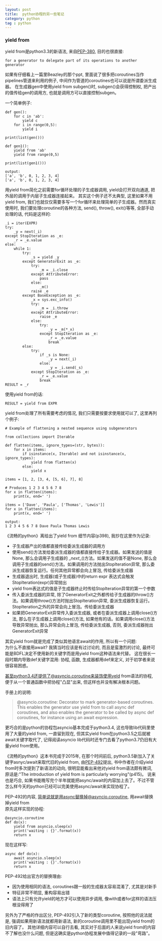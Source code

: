```yaml
---
layout: post
title:  python协程的另一些笔记
category: python
tag : python
--- 
```


### yield from

yield from是python3.3的新语法, 来自[PEP-380](https://www.python.org/dev/peps/pep-0380/), 目的也很直接:  

`for a generator to delegate part of its operations to another generator`

如果有仔细看上一篇里Beazley的那个ppt, 里面说了很多把coroutines当作pipelines管道来利用的例子, 中间作为管道的coroutines也可以说是所谓委派生成器。 在生成器gen中使用yield from subgen()时, subgen()会获得控制权, 把产出的值传给gen的调用方, 也就是调用方可以直接控制subgen。  

一个简单例子:  

```
def gen():
	for c in 'ab':
		yield c
	for i in range(0,5):
		yield i

print(list(gen()))

def gen1():
	yield from 'ab'
	yield from range(0,5)

print(list(gen1()))

output:
['a', 'b', 0, 1, 2, 3, 4]
['a', 'b', 0, 1, 2, 3, 4]

```
用yield from简化之前需要for循环处理的子生成器调用, yield会打开双向通道, 把外层的调用于内层子生成器连接起来。 其实这个例子还不太典型, 这里如果不用yield from, 我们也就仅仅需要多写一个for循环来处理简单的子生成器。然而真实使用时, 我们要处理coroutine的各种方法, send(), throw(), exit()等等, 全部手动处理的话, 代码是这样的:  

```
_i = iter(EXPR)
try:
    _y = next(_i)
except StopIteration as _e:
    _r = _e.value
else:
    while 1:
        try:
            _s = yield _y
        except GeneratorExit as _e:
            try:
                _m = _i.close
            except AttributeError:
                pass
            else:
                _m()
            raise _e
        except BaseException as _e:
            _x = sys.exc_info()
            try:
                _m = _i.throw
            except AttributeError:
                raise _e
            else:
                try:
                    _y = _m(*_x)
                except StopIteration as _e:
                    _r = _e.value
                    break
        else:
            try:
                if _s is None:
                    _y = next(_i)
                else:
                    _y = _i.send(_s)
            except StopIteration as _e:
                _r = _e.value
                break
RESULT = _r

```

使用yield from的话:  

```
RESULT = yield from EXPR

```

yield from处理了所有需要考虑的情况, 我们只需要按要求使用就可以了, 这里再列个例子:  

```
# Example of flattening a nested sequence using subgenerators

from collections import Iterable

def flatten(items, ignore_types=(str, bytes)):
    for x in items:
        if isinstance(x, Iterable) and not isinstance(x, ignore_types):
            yield from flatten(x)
        else:
            yield x

items = [1, 2, [3, 4, [5, 6], 7], 8]

# Produces 1 2 3 4 5 6 7 8
for x in flatten(items):
    print(x, end=' ')

items = ['Dave', 'Paula', ['Thomas', 'Lewis']]
for x in flatten(items):
    print(x, end=' ')
    
output:
1 2 3 4 5 6 7 8 Dave Paula Thomas Lewis

```

《流畅的python》离给出了yield from 细节内容(p398), 我抄在这里作为记录:  
* 子生成器产出的值都直接传给委派生成器的调用方  
* 使用send()方法发给委派生成器的值都直接传给子生成器。如果发送的值是None, 那么会调用子生成器的 \__next__()方法。如果发送的值不是None, 那么会调用子生成器的send()方法。如果调用的方法抛出StopIteration异常, 那么委派生成器恢复运行。任何其他异常都会向上冒泡, 传给委派生成器  
* 生成器退出时, 生成器(或子生成器)中的return expr 表达式会触发 StopIteration(expr)异常抛出  
* yield from表达式的值是子生成器终止时传给StopIteration异常的第一个参数  
* 传入委派生成器的异常, 除了GeneratorExit之外都传给子生成器的throw()方法。如果调用throw()方法时抛出StopIteration异常, 委派生成器恢复运行。StopIteration之外的异常会向上冒泡。传给委派生成器  
* 如果把GeneratorExit异常传入委派生成器, 或者在委派生成器上调用close()方法, 那么在子生成器上调用close()方法, 如果他有的话。如果调用close()方法导致异常抛出, 那么异常会向上冒泡, 传给委派生成器, 否则, 委派生成器抛出GeneratorExit异常  

其实yield from就是完成了类似其他语言await的作用, 所以有一个问题:  
为什么不直接用await? 我猜当时应该是有过讨论的, 而且是蛮激烈的讨论, 最终可能是BDFL决定不使用新的关键字而是用yield from这种语法来代替。 这在很长一段时期内导致def关键字混用: 协程, 函数, 生成器都用def来定义, 对于初学者来说很容易困惑。   

甚至python3.4还提供了@asyncio.coroutine来装饰使用yeld from语法的协程, 便于从一个普通函数中把协程"凸显"出来, 但这样也并没有解决根本问题。  

手册上的说明:  
>@asyncio.coroutine: Decorator to mark generator-based coroutines. This enables the generator use yield from to call async def coroutines, and also enables the generator to be called by async def coroutines, for instance using an await expression.

更巧合的是python的协程包asyncio基本完成于python3.4, 这也导致lib代码里使用了大量的yield from, 一直留到现在, 但其实yield from在python3.5之后就被await关键字取代了, 记得阅读asyncio lib代码时还专门去看了python3.7仍旧有大量yield from使用。  

《流畅的python》这本书完成于2015年, 在那个时间前后, python3.5新加入了关键字asnyc/await来取代旧的yield from, 由[PEP-492](https://www.python.org/dev/peps/pep-0492/#async-await)提出, 书中作者在介绍yield from时多次提到了新语法的动向, 很明显能看出来他对yield from语法颇有微词, 原话是:"The introduction of yield from is particularly worrying"(p415)。 说来也是巧合, 如果书能晚写完个半年就能把async/await的内容加上去了。不过不管怎么样今天的python已经可以完美使用async/await来实现协程了。

PEP-492的内容, 简单说就是用async替换掉@asyncio.coroutine, 用await替换掉yield from  
原先这样实现的协程:  

```
@asyncio.coroutine
def do(x):
	yield from asyncio.sleep(x)
	print('waiting : {}'.format(x))
	return x 
```
现在这样写:  

```
async def do(x):
	await asyncio.sleep(x)
	print('waiting : {}'.format(x))
	return x
```

PEP-492给出官方的替换理由:  
* 因为使用相同的语法, coroutines跟一般的生成器太容易混淆了, 尤其是对新手 
* 特征非常不明显, 重构容易出错    
* 语法上只有允许yield的地方才可以使用异步调用, 像with或者for这样的语法压根没得用了  

另外为了严格的作出区分, PEP-492引入了新的类型coroutine, 按照他的说法就是, 强调如果用新语法就都用新语法, 新的coroutine调用里不能出现yield from的旧内容了。 其他详细内容可以自行去看, 其实对于后面的人来说yield from的内容不了解也没什么问题, 但是这确实是python协程发展中值得记录的一段"弯路"。  




